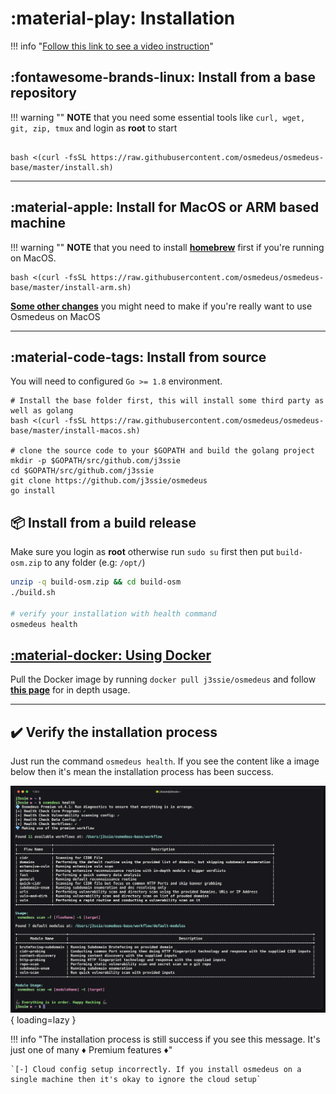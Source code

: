 # :material-play: Installation

!!! info "[Follow this link to see a video instruction](https://www.youtube.com/playlist?list=PLiifzv5MjIo3JqKeG5EXbSKDBlqa7v14P)"


## :fontawesome-brands-linux: Install from a base repository

!!! warning ""
    **NOTE** that you need some essential tools like `curl, wget, git, zip, tmux` and login as **root** to start

```shell

bash <(curl -fsSL https://raw.githubusercontent.com/osmedeus/osmedeus-base/master/install.sh)
```

***

## :material-apple: Install for MacOS or ARM based machine

!!! warning ""
    **NOTE** that you need to install **[homebrew](https://brew.sh/)** first if you're running on MacOS.

```shell
bash <(curl -fsSL https://raw.githubusercontent.com/osmedeus/osmedeus-base/master/install-arm.sh)
```

**[Some other changes](/installation/install-note/#when-install-on-macos)** you might need to make if you're really want to use Osmedeus on MacOS

***

## :material-code-tags: Install from source

You will need to configured `Go >= 1.8` environment.

```shell
# Install the base folder first, this will install some third party as well as golang 
bash <(curl -fsSL https://raw.githubusercontent.com/osmedeus/osmedeus-base/master/install-macos.sh)

# clone the source code to your $GOPATH and build the golang project
mkdir -p $GOPATH/src/github.com/j3ssie
cd $GOPATH/src/github.com/j3ssie
git clone https://github.com/j3ssie/osmedeus
go install

```

## :package: Install from a build release

Make sure you login as **root** otherwise run `sudo su` first then put `build-osm.zip` to any folder (e.g: `/opt/`)

```bash
unzip -q build-osm.zip && cd build-osm
./build.sh

# verify your installation with health command
osmedeus health
```

## [:material-docker: Using Docker](/installation/using-docker/)

Pull the Docker image by running `docker pull j3ssie/osmedeus` and follow [**this page**](/installation/using-docker/) for in depth usage.

***

## :heavy_check_mark: Verify the installation process

Just run the command `osmedeus health`. If you see the content like a image below then it's mean the installation process has been success.

![intro](static/images/osm-health.png){ loading=lazy }

!!! info "The installation process is still success if you see this message. It's just one of many :diamonds: Premium features :diamonds:"

    `[-] Cloud config setup incorrectly. If you install osmedeus on a single machine then it's okay to ignore the cloud setup`

